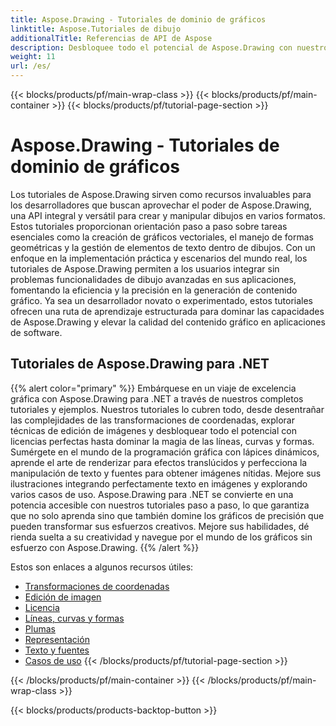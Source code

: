 ```yaml
---
title: Aspose.Drawing - Tutoriales de dominio de gráficos
linktitle: Aspose.Tutoriales de dibujo
additionalTitle: Referencias de API de Aspose
description: Desbloquee todo el potencial de Aspose.Drawing con nuestros completos tutoriales. Domine la manipulación de gráficos en todos los idiomas para mejorar la eficiencia y la visualización del software.
weight: 11
url: /es/
---
```


{{< blocks/products/pf/main-wrap-class >}}
{{< blocks/products/pf/main-container >}}
{{< blocks/products/pf/tutorial-page-section >}}

# Aspose.Drawing - Tutoriales de dominio de gráficos


Los tutoriales de Aspose.Drawing sirven como recursos invaluables para los desarrolladores que buscan aprovechar el poder de Aspose.Drawing, una API integral y versátil para crear y manipular dibujos en varios formatos. Estos tutoriales proporcionan orientación paso a paso sobre tareas esenciales como la creación de gráficos vectoriales, el manejo de formas geométricas y la gestión de elementos de texto dentro de dibujos. Con un enfoque en la implementación práctica y escenarios del mundo real, los tutoriales de Aspose.Drawing permiten a los usuarios integrar sin problemas funcionalidades de dibujo avanzadas en sus aplicaciones, fomentando la eficiencia y la precisión en la generación de contenido gráfico. Ya sea un desarrollador novato o experimentado, estos tutoriales ofrecen una ruta de aprendizaje estructurada para dominar las capacidades de Aspose.Drawing y elevar la calidad del contenido gráfico en aplicaciones de software.

## Tutoriales de Aspose.Drawing para .NET
{{% alert color="primary" %}}
Embárquese en un viaje de excelencia gráfica con Aspose.Drawing para .NET a través de nuestros completos tutoriales y ejemplos. Nuestros tutoriales lo cubren todo, desde desentrañar las complejidades de las transformaciones de coordenadas, explorar técnicas de edición de imágenes y desbloquear todo el potencial con licencias perfectas hasta dominar la magia de las líneas, curvas y formas. Sumérgete en el mundo de la programación gráfica con lápices dinámicos, aprende el arte de renderizar para efectos translúcidos y perfecciona la manipulación de texto y fuentes para obtener imágenes nítidas. Mejore sus ilustraciones integrando perfectamente texto en imágenes y explorando varios casos de uso. Aspose.Drawing para .NET se convierte en una potencia accesible con nuestros tutoriales paso a paso, lo que garantiza que no solo aprenda sino que también domine los gráficos de precisión que pueden transformar sus esfuerzos creativos. Mejore sus habilidades, dé rienda suelta a su creatividad y navegue por el mundo de los gráficos sin esfuerzo con Aspose.Drawing.
{{% /alert %}}

Estos son enlaces a algunos recursos útiles:
 
- [Transformaciones de coordenadas](./net/coordinate-transformations/)
- [Edición de imagen](./net/image-editing/)
- [Licencia](./net/licensing/)
- [Líneas, curvas y formas](./net/lines-curves-and-shapes/)
- [Plumas](./net/pens/)
- [Representación](./net/rendering/)
- [Texto y fuentes](./net/text-and-fonts/)
- [Casos de uso](./net/use-cases/)
{{< /blocks/products/pf/tutorial-page-section >}}

{{< /blocks/products/pf/main-container >}}
{{< /blocks/products/pf/main-wrap-class >}}

{{< blocks/products/products-backtop-button >}}
